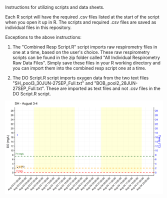 Instructions for utilizing scripts and data sheets. 

Each R script will have the required .csv files listed at the start of the script when you open it up in R. The scripts and required .csv files are saved as individual files in this repository. 

Exceptions to the above instructions: 
1) The "Combined Resp Script.R" script imports raw respirometry files in one at a time, based on the user's choice. 
These raw respirometry scripts can be found in the zip folder called "All Individual Respirometry Raw Data Files". Simply save these files in your R working directory and you can import them into the combined resp script one at a time.

2) The DO Script.R script imports oxygen data from the two text files "SH_pool3_30JUN-27SEP_Full.txt" and "BOB_pool2_28JUN-27SEP_Full.txt". These are imported as text files and not .csv files in the DO Script.R script. 


![](https://github.com/mjp0044/Intertidal-copepod-Tigriopus-californicus-displays-multilevel-variation-in-tolerance-to-extended-bou/blob/main/animated_figures/DO%20Animation%202%20days%20in%20August%20for%20SH.gif)
